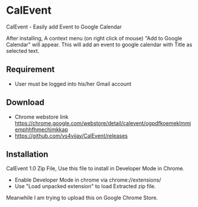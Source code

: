 CalEvent
========

CalEvent - Easily add Event to Google Calendar

After installing, A context menu (on right click of mouse) "Add to Google Calendar" will appear. This will add an event to google calendar with Title as selected text.

## Requirement
* User must be logged into his/her Gmail account

## Download
* Chrome webstore link https://chrome.google.com/webstore/detail/calevent/ogpdfkoemeklmmjemphhfhmechjmkkap
* https://github.com/vs4vijay/CalEvent/releases


## Installation
CalEvent 1.0 Zip File, Use this file to install in Developer Mode in Chrome.

* Enable Developer Mode in chrome via chrome://extensions/
* Use "Load unpacked extension" to load Extracted zip file.

Meanwhile I am trying to upload this on Google Chrome Store.
